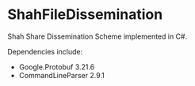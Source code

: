 # ShahFileDissemination

Shah Share Dissemination Scheme implemented in C#. 

Dependencies include:
- Google.Protobuf 3.21.6
- CommandLineParser 2.9.1
